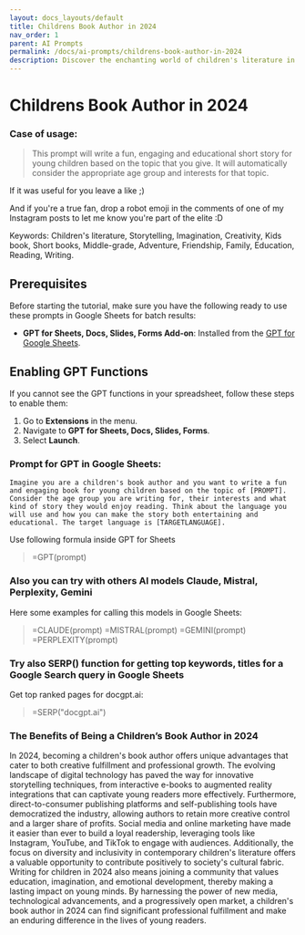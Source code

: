 ```yaml
---
layout: docs_layouts/default
title: Childrens Book Author in 2024
nav_order: 1
parent: AI Prompts
permalink: /docs/ai-prompts/childrens-book-author-in-2024
description: Discover the enchanting world of children's literature in 2024 with our renowned children's book author! Dive into whimsical tales filled with adventure, life lessons, and captivating illustrations. Perfect for young readers and families looking to spark imagination and curiosity.
---
```


# Childrens Book Author in 2024

### Case of usage:
> This prompt will write a fun, engaging and educational short story for young children based on the topic that you give. It will automatically consider the appropriate age group and interests for that topic.

If it was useful for you leave a like ;)

And if you're a true fan, drop a robot emoji in the comments of one of my Instagram posts to let me know you're part of the elite :D

Keywords:
Children's literature, Storytelling, Imagination, Creativity, Kids book, Short books, Middle-grade, Adventure, Friendship, Family, Education, Reading, Writing.

## Prerequisites

Before starting the tutorial, make sure you have the following ready to use these prompts in Google Sheets for batch results:

- **GPT for Sheets, Docs, Slides, Forms Add-on**: Installed from the [GPT for Google Sheets](https://workspace.google.com/u/0/marketplace/app/gpt_for_sheets_docs_forms_slides/466607203252).

## Enabling GPT Functions

If you cannot see the GPT functions in your spreadsheet, follow these steps to enable them:

1. Go to **Extensions** in the menu.
2. Navigate to **GPT for Sheets, Docs, Slides, Forms**.
3. Select **Launch**.


### Prompt for GPT in Google Sheets:
```shell
Imagine you are a children's book author and you want to write a fun and engaging book for young children based on the topic of [PROMPT]. Consider the age group you are writing for, their interests and what kind of story they would enjoy reading. Think about the language you will use and how you can make the story both entertaining and educational. The target language is [TARGETLANGUAGE].
```

Use following formula inside GPT for Sheets
> =GPT(prompt)

### Also you can try with others AI models Claude, Mistral, Perplexity, Gemini
Here some examples for calling this models in Google Sheets:

> =CLAUDE(prompt)
> =MISTRAL(prompt)
> =GEMINI(prompt)
> =PERPLEXITY(prompt)


### Try also SERP() function for getting top keywords, titles for a Google Search query in Google Sheets

Get top ranked pages for docgpt.ai:

> =SERP("docgpt.ai")



### The Benefits of Being a Children’s Book Author in 2024

In 2024, becoming a children's book author offers unique advantages that cater to both creative fulfillment and professional growth. The evolving landscape of digital technology has paved the way for innovative storytelling techniques, from interactive e-books to augmented reality integrations that can captivate young readers more effectively. Furthermore, direct-to-consumer publishing platforms and self-publishing tools have democratized the industry, allowing authors to retain more creative control and a larger share of profits. Social media and online marketing have made it easier than ever to build a loyal readership, leveraging tools like Instagram, YouTube, and TikTok to engage with audiences. Additionally, the focus on diversity and inclusivity in contemporary children's literature offers a valuable opportunity to contribute positively to society's cultural fabric. Writing for children in 2024 also means joining a community that values education, imagination, and emotional development, thereby making a lasting impact on young minds. By harnessing the power of new media, technological advancements, and a progressively open market, a children's book author in 2024 can find significant professional fulfillment and make an enduring difference in the lives of young readers.
